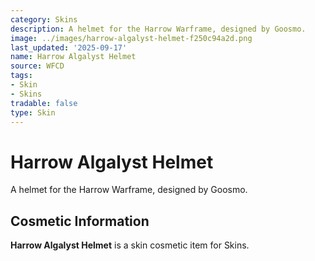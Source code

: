 ```yaml
---
category: Skins
description: A helmet for the Harrow Warframe, designed by Goosmo.
image: ../images/harrow-algalyst-helmet-f250c94a2d.png
last_updated: '2025-09-17'
name: Harrow Algalyst Helmet
source: WFCD
tags:
- Skin
- Skins
tradable: false
type: Skin
---
```


# Harrow Algalyst Helmet

A helmet for the Harrow Warframe, designed by Goosmo.

## Cosmetic Information

**Harrow Algalyst Helmet** is a skin cosmetic item for Skins.

